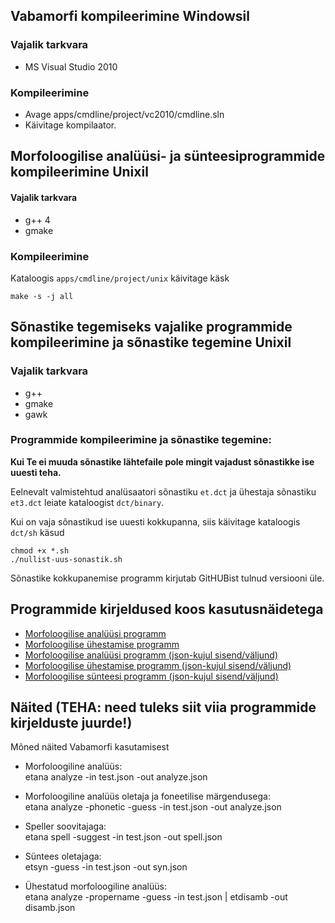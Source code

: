 ## Vabamorfi kompileerimine Windowsil

### Vajalik tarkvara

  * MS Visual Studio 2010 

### Kompileerimine

  * Avage apps/cmdline/project/vc2010/cmdline.sln 
  * Käivitage kompilaator. 

## Morfoloogilise analüüsi- ja sünteesiprogrammide kompileerimine Unixil

#### Vajalik tarkvara

* g++ 4 
* gmake 

### Kompileerimine

Kataloogis ```apps/cmdline/project/unix``` käivitage käsk
```cmdline
make -s -j all 
```

## Sõnastike tegemiseks vajalike programmide kompileerimine ja sõnastike tegemine Unixil

### Vajalik tarkvara

* g++
* gmake 
* gawk 

### Programmide kompileerimine ja sõnastike tegemine:
**Kui Te ei muuda sõnastike lähtefaile pole mingit vajadust sõnastikke ise uuesti teha.**

Eelnevalt valmistehtud analüsaatori sõnastiku ```et.dct``` ja ühestaja sõnastiku ```et3.dct``` leiate kataloogist ```dct/binary```.

Kui on vaja sõnastikud ise uuesti kokkupanna, siis käivitage kataloogis ```dct/sh``` käsud
```cmdline 
chmod +x *.sh 
./nullist-uus-sonastik.sh
```

Sõnastike kokkupanemise programm kirjutab GitHUBist tulnud versiooni üle.

## Programmide kirjeldused koos kasutusnäidetega

* [Morfoloogilise analüüsi programm](https://github.com/Filosoft/vabamorf/blob/master/apps/cmdline/vmeta/LOEMIND.md)
* [Morfoloogilise ühestamise programm](https://github.com/Filosoft/vabamorf/blob/master/apps/cmdline/vmyhh/LOEMIND.md)
* [Morfoloogilise analüüsi programm (json-kujul sisend/väljund)](https://github.com/Filosoft/vabamorf/tree/master/apps/cmdline/etana/)
* [Morfoloogilise ühestamise programm (json-kujul sisend/väljund)](https://github.com/Filosoft/vabamorf/tree/master/apps/cmdline/etdisamb)
* [Morfoloogilise sünteesi programm (json-kujul sisend/väljund)](https://github.com/Filosoft/vabamorf/blob/master/apps/cmdline/etsyn/)

## Näited (TEHA: need tuleks siit viia programmide kirjelduste juurde!) 

Mõned näited Vabamorfi kasutamisest

  * Morfoloogiline analüüs:  
etana analyze -in test.json -out analyze.json

  * Morfoloogiline analüüs oletaja ja foneetilise märgendusega:  
etana analyze -phonetic -guess -in test.json -out analyze.json

  * Speller soovitajaga:  
etana spell -suggest -in test.json -out spell.json

  * Süntees oletajaga:  
etsyn -guess -in test.json -out syn.json

  * Ühestatud morfoloogiline analüüs:  
etana analyze -propername -guess -in test.json | etdisamb -out disamb.json

